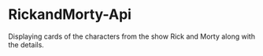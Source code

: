 # RickandMorty-Api
Displaying cards of the characters from the show Rick and Morty along with the details.
